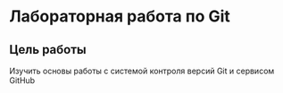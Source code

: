 # Лабораторная работа по Git

## Цель работы
Изучить основы работы с системой контроля версий Git и сервисом GitHub